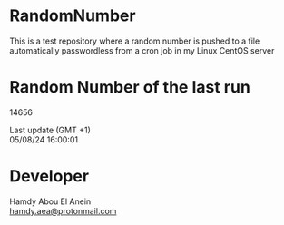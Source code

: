 # RandomNumber    
This is a test repository where a random number is pushed to a file automatically passwordless from a cron job in my Linux CentOS server    
# Random Number of the last run   
14656
      
Last update (GMT +1)    
05/08/24 16:00:01
# Developer    
Hamdy Abou El Anein   
hamdy.aea@protonmail.com
